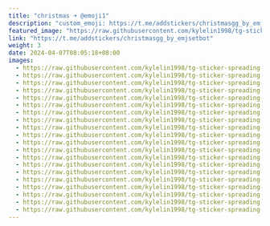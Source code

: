 ```yaml
---
title: "christmas ➜ @emoji1"
description: "custom_emoji: https://t.me/addstickers/christmasgg_by_emjsetbot"
featured_image: "https://raw.githubusercontent.com/kylelin1998/tg-sticker-spreading-worldwide-images/main/img/a6be317a-dd18-4d13-ac9d-4ae48007fef4.jpg"
link: "https://t.me/addstickers/christmasgg_by_emjsetbot"
weight: 3
date: 2024-04-07T08:05:18+08:00
images:
  - https://raw.githubusercontent.com/kylelin1998/tg-sticker-spreading-worldwide-images/main/img/a6be317a-dd18-4d13-ac9d-4ae48007fef4.jpg
  - https://raw.githubusercontent.com/kylelin1998/tg-sticker-spreading-worldwide-images/main/img/6aa45e99-31f3-4eea-aa55-5889a85622b2.jpg
  - https://raw.githubusercontent.com/kylelin1998/tg-sticker-spreading-worldwide-images/main/img/9caa0c21-d518-44c0-ad79-565610656f44.jpg
  - https://raw.githubusercontent.com/kylelin1998/tg-sticker-spreading-worldwide-images/main/img/fe8419d2-95a9-498b-a6a4-d349fcb9ccec.jpg
  - https://raw.githubusercontent.com/kylelin1998/tg-sticker-spreading-worldwide-images/main/img/885535fd-74eb-4ef3-9647-d5439c6a5bc9.jpg
  - https://raw.githubusercontent.com/kylelin1998/tg-sticker-spreading-worldwide-images/main/img/e5d9a889-9f90-42f2-bd5e-bb5d83fcff99.jpg
  - https://raw.githubusercontent.com/kylelin1998/tg-sticker-spreading-worldwide-images/main/img/564d867d-209b-4866-9514-a19e876e596a.jpg
  - https://raw.githubusercontent.com/kylelin1998/tg-sticker-spreading-worldwide-images/main/img/48f1e233-f699-44ef-a8a4-2875b548f644.jpg
  - https://raw.githubusercontent.com/kylelin1998/tg-sticker-spreading-worldwide-images/main/img/3d820894-1133-4940-bb3b-cae81a7a66e3.jpg
  - https://raw.githubusercontent.com/kylelin1998/tg-sticker-spreading-worldwide-images/main/img/255397c0-0a4e-4212-be5f-ec6be6c25469.jpg
  - https://raw.githubusercontent.com/kylelin1998/tg-sticker-spreading-worldwide-images/main/img/90634650-073f-4bed-8850-ff356154d06e.jpg
  - https://raw.githubusercontent.com/kylelin1998/tg-sticker-spreading-worldwide-images/main/img/c5a1820b-a1f5-4ef5-b906-47fbf8353a29.jpg
  - https://raw.githubusercontent.com/kylelin1998/tg-sticker-spreading-worldwide-images/main/img/5d5f1840-56c9-4b55-bcd2-49d152065780.jpg
  - https://raw.githubusercontent.com/kylelin1998/tg-sticker-spreading-worldwide-images/main/img/827ed644-1029-4bfb-a393-fd842707e589.jpg
  - https://raw.githubusercontent.com/kylelin1998/tg-sticker-spreading-worldwide-images/main/img/caafb9a4-755a-49cc-a224-511ff592ca8a.jpg
  - https://raw.githubusercontent.com/kylelin1998/tg-sticker-spreading-worldwide-images/main/img/decc807f-81c5-48a5-b9cb-57e41e5ffcec.jpg
  - https://raw.githubusercontent.com/kylelin1998/tg-sticker-spreading-worldwide-images/main/img/3b389fe0-35bc-44dd-b5ed-a8b73f29614f.jpg
  - https://raw.githubusercontent.com/kylelin1998/tg-sticker-spreading-worldwide-images/main/img/cd7e24c9-e0d0-4cb1-936c-956243d02784.jpg
  - https://raw.githubusercontent.com/kylelin1998/tg-sticker-spreading-worldwide-images/main/img/fe6ce683-106a-4988-ba89-31cc313d08c1.jpg
  - https://raw.githubusercontent.com/kylelin1998/tg-sticker-spreading-worldwide-images/main/img/bef803b9-9277-4bc1-9847-3a896e03dea3.jpg
---
```

